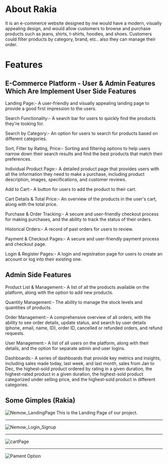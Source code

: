 
# About Rakia
It is an e-commerce website designed by me would have a modern, visually appealing design, and would allow customers to browse and purchase products such as jeans, shirts, t-shirts, hoodies, and shoes. Customers could filter products by category, brand, etc.. also they can manage their order.

<h1>Features</h1>

E-Commerce Platform - User & Admin Features Which Are Implement
User Side Features
------------------
Landing Page:-
A user-friendly and visually appealing landing page to provide a good first impression to the users.

Search Functionality:-
A search bar for users to quickly find the products they're looking for.

Search by Category:-
An option for users to search for products based on different categories.

Sort, Filter by Rating, Price:-
Sorting and filtering options to help users narrow down their search results and find the best products that match their preferences.

Individual Product Page:-
A detailed product page that provides users with all the information they need to make a purchase, including product description, images, specifications, and customer reviews.

Add to Cart:-
A button for users to add the product to their cart.

Cart Details & Total Price:-
An overview of the products in the user's cart, along with the total price.

Purchase & Order Tracking:-
A secure and user-friendly checkout process for making purchases, and the ability to track the status of their orders.

Historical Orders:-
A record of past orders for users to review.

Payment & Checkout Pages:-
A secure and user-friendly payment process and checkout page.

Login & Register Pages:-
A login and registration page for users to create an account or log into their existing one.

Admin Side Features
-------------------
Product List & Management:-
A list of all the products available on the platform, along with the option to add new products.

Quantity Management:-
The ability to manage the stock levels and quantities of products.

Order Management:-
A comprehensive overview of all orders, with the ability to see order details, update status, and search by user details (phone, email, name, ID), order ID, cancelled or refunded orders, and refund requests.

User Management:-
A list of all users on the platform, along with their details, and the option for separate admin and user logins.

Dashboards:-
A series of dashboards that provide key metrics and insights, including sales made today, last week, and last month, sales from Jan to Dec, the highest-sold product ordered by rating in a given duration, the highest-rated product in a given duration, the highest-sold product categorized under selling price, and the highest-sold product in different categories.


## Some Gimples (Rakia)


![Nemow_LandingPage](https://masai-course.s3.ap-south-1.amazonaws.com/editor/uploads/2022-12-21/nemow_landing_page_245881.png)
This is the Landing Page of our project. 

***********************************************************************************************************************************************************************
![Nemow_Login_Signup](https://masai-course.s3.ap-south-1.amazonaws.com/editor/uploads/2022-12-21/nemow_login_816819.png)

***********************************************************************************************************************************************************************

![cartPage](https://masai-course.s3.ap-south-1.amazonaws.com/editor/uploads/2022-12-21/nemow_cartPage_256340.png)

***********************************************************************************************************************************************************************

![Pament Option](https://masai-course.s3.ap-south-1.amazonaws.com/editor/uploads/2022-12-21/nemow_payment_848747.png)


